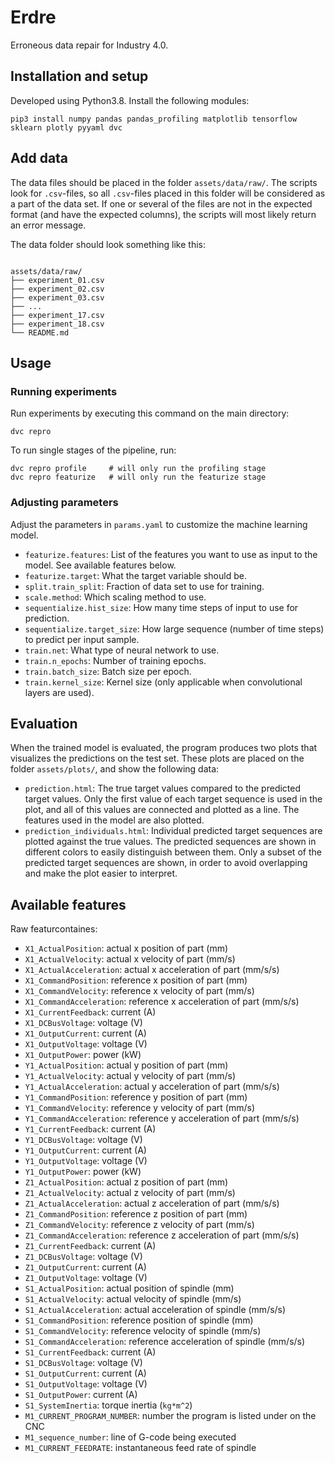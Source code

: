# Erdre

Erroneous data repair for Industry 4.0.


## Installation and setup

Developed using Python3.8. Install the following modules:

```
pip3 install numpy pandas pandas_profiling matplotlib tensorflow sklearn plotly pyyaml dvc
```

## Add data

The data files should be placed in the folder `assets/data/raw/`. The scripts
look for `.csv`-files, so all `.csv`-files placed in this folder will be
considered as a part of the data set. If one or several of the files are not in
the expected format (and have the expected columns), the scripts will most
likely return an error message.

The data folder should look something like this:

```

assets/data/raw/
├── experiment_01.csv
├── experiment_02.csv
├── experiment_03.csv
├── ...
├── experiment_17.csv
├── experiment_18.csv
└── README.md
```



## Usage

### Running experiments

Run experiments by executing this command on the main directory:

```
dvc repro
```

To run single stages of the pipeline, run:

```
dvc repro profile     # will only run the profiling stage
dvc repro featurize   # will only run the featurize stage
```


### Adjusting parameters

Adjust the parameters in `params.yaml` to customize the machine learning model.

- `featurize.features`: List of the features you want to use as input to the
  model. See available features below.
- `featurize.target`: What the target variable should be.
- `split.train_split`: Fraction of data set to use for training.
- `scale.method`: Which scaling method to use.
- `sequentialize.hist_size`: How many time steps of input to use for
  prediction.
- `sequentialize.target_size`: How large sequence (number of time steps) to
  predict per input sample.
- `train.net`: What type of neural network to use.
- `train.n_epochs`: Number of training epochs.
- `train.batch_size`: Batch size per epoch.
- `train.kernel_size`: Kernel size (only applicable when convolutional layers are
  used).


## Evaluation

When the trained model is evaluated, the program produces two plots that
visualizes the predictions on the test set. These plots are placed on the
folder `assets/plots/`, and show the following data:

- `prediction.html`: The true target values compared to the predicted target
  values. Only the first value of each target sequence is used in the plot, and
  all of this values are connected and plotted as a line. The features used in
  the model are also plotted.
- `prediction_individuals.html`: Individual predicted target sequences are
  plotted against the true values. The predicted sequences are shown in
  different colors to easily distinguish between them. Only a subset of the
  predicted target sequences are shown, in order to avoid overlapping and make
  the plot easier to interpret.

## Available features

Raw featurcontaines:

- `X1_ActualPosition`: actual x position of part (mm)
- `X1_ActualVelocity`: actual x velocity of part (mm/s)
- `X1_ActualAcceleration`: actual x acceleration of part (mm/s/s)
- `X1_CommandPosition`: reference x position of part (mm)
- `X1_CommandVelocity`: reference x velocity of part (mm/s)
- `X1_CommandAcceleration`: reference x acceleration of part (mm/s/s)
- `X1_CurrentFeedback`: current (A)
- `X1_DCBusVoltage`: voltage (V)
- `X1_OutputCurrent`: current (A)
- `X1_OutputVoltage`: voltage (V)
- `X1_OutputPower`: power (kW)
- `Y1_ActualPosition`: actual y position of part (mm)
- `Y1_ActualVelocity`: actual y velocity of part (mm/s)
- `Y1_ActualAcceleration`: actual y acceleration of part (mm/s/s)
- `Y1_CommandPosition`: reference y position of part (mm)
- `Y1_CommandVelocity`: reference y velocity of part (mm/s)
- `Y1_CommandAcceleration`: reference y acceleration of part (mm/s/s)
- `Y1_CurrentFeedback`: current (A)
- `Y1_DCBusVoltage`: voltage (V)
- `Y1_OutputCurrent`: current (A)
- `Y1_OutputVoltage`: voltage (V)
- `Y1_OutputPower`: power (kW)
- `Z1_ActualPosition`: actual z position of part (mm)
- `Z1_ActualVelocity`: actual z velocity of part (mm/s)
- `Z1_ActualAcceleration`: actual z acceleration of part (mm/s/s)
- `Z1_CommandPosition`: reference z position of part (mm)
- `Z1_CommandVelocity`: reference z velocity of part (mm/s)
- `Z1_CommandAcceleration`: reference z acceleration of part (mm/s/s)
- `Z1_CurrentFeedback`: current (A)
- `Z1_DCBusVoltage`: voltage (V)
- `Z1_OutputCurrent`: current (A)
- `Z1_OutputVoltage`: voltage (V)
- `S1_ActualPosition`: actual position of spindle (mm)
- `S1_ActualVelocity`: actual velocity of spindle (mm/s)
- `S1_ActualAcceleration`: actual acceleration of spindle (mm/s/s)
- `S1_CommandPosition`: reference position of spindle (mm)
- `S1_CommandVelocity`: reference velocity of spindle (mm/s)
- `S1_CommandAcceleration`: reference acceleration of spindle (mm/s/s)
- `S1_CurrentFeedback`: current (A)
- `S1_DCBusVoltage`: voltage (V)
- `S1_OutputCurrent`: current (A)
- `S1_OutputVoltage`: voltage (V)
- `S1_OutputPower`: current (A)
- `S1_SystemInertia`: torque inertia (`kg*m^2`)
- `M1_CURRENT_PROGRAM_NUMBER`: number the program is listed under on the CNC
- `M1_sequence_number`: line of G-code being executed
- `M1_CURRENT_FEEDRATE`: instantaneous feed rate of spindle



